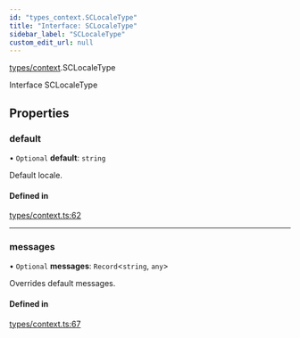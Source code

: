```yaml
---
id: "types_context.SCLocaleType"
title: "Interface: SCLocaleType"
sidebar_label: "SCLocaleType"
custom_edit_url: null
---
```


[types/context](../modules/types_context).SCLocaleType

Interface SCLocaleType

## Properties

### default

• `Optional` **default**: `string`

Default locale.

#### Defined in

[types/context.ts:62](https://github.com/selfcommunity/community-ui/blob/487fa8c/packages/sc-core/src/types/context.ts#L62)

___

### messages

• `Optional` **messages**: `Record`<`string`, `any`\>

Overrides default messages.

#### Defined in

[types/context.ts:67](https://github.com/selfcommunity/community-ui/blob/487fa8c/packages/sc-core/src/types/context.ts#L67)
